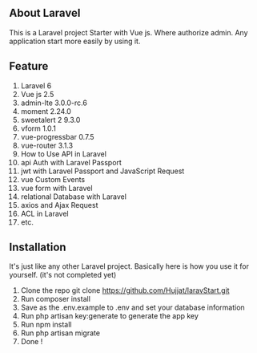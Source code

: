 
## About Laravel

This is a Laravel project Starter with Vue js. Where authorize admin. Any application start more easily by using it.

## Feature 

1. Laravel 6
2. Vue js 2.5
3. admin-lte 3.0.0-rc.6
4. moment 2.24.0
5. sweetalert 2 9.3.0
6. vform 1.0.1
7. vue-progressbar 0.7.5
8. vue-router 3.1.3
9. How to Use API in Laravel
10. api Auth with Laravel Passport
11. jwt with Laravel Passport and JavaScript Request
12. vue Custom Events
13. vue form with Laravel
14. relational Database with Laravel
15. axios and Ajax Request
16. ACL in Laravel
17. etc.

## Installation

It's just like any other Laravel project. Basically here is how you use it for yourself. (it's not completed yet)

1. Clone the repo git clone https://github.com/Hujjat/laravStart.git
2. Run composer install
3. Save as the .env.example to .env and set your database information
4. Run php artisan key:generate to generate the app key
5. Run npm install
6. Run php artisan migrate
7. Done !


